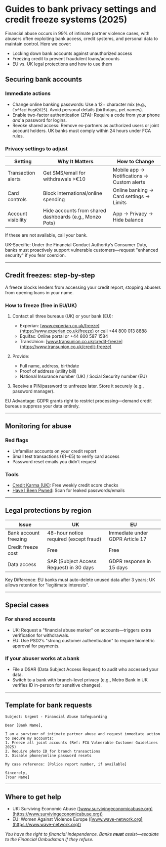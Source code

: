 # Guides to bank privacy settings and credit freeze systems (2025)

Financial abuse occurs in 99% of intimate partner violence cases, with abusers often exploiting bank access, credit 
systems, and personal data to maintain control. Here we cover:  

- Locking down bank accounts against unauthorized access  
- Freezing credit to prevent fraudulent loans/accounts  
- EU vs. UK legal protections and how to use them

## Securing bank accounts  

### Immediate actions  

- Change online banking passwords: Use a 12+ character mix (e.g., `Coffee!Mug#2025`). Avoid personal details (birthdays, pet names).  
- Enable two-factor authentication (2FA): Require a code from your phone *and* a password for logins.  
- Revoke shared access: Remove ex-partners as authorized users or joint account holders. UK banks must comply within 24 hours under FCA rules.  

### Privacy settings to adjust  

| Setting            | Why It Matters                                          | How to Change                              |  
|--------------------|---------------------------------------------------------|--------------------------------------------|  
| Transaction alerts | Get SMS/email for withdrawals >€10                      | Mobile app → Notifications → Custom alerts |  
| Card controls      | Block international/online spending                     | Online banking → Card settings → Limits    |  
| Account visibility | Hide accounts from shared dashboards (e.g., Monzo Pots) | App → Privacy → Hide balance               |  

If these are not available, call your bank.

UK-Specific: Under the Financial Conduct Authority’s Consumer Duty, banks must proactively support vulnerable 
customers—request "enhanced security" if you fear coercion.  

---

## Credit freezes: step-by-step  

A freeze blocks lenders from accessing your credit report, stopping abusers from opening loans in your name.  

### How to freeze (free in EU/UK)

1. Contact all three bureaus (UK) or your bank (EU):  
   - Experian: [www.experian.co.uk/freeze](https://www.experian.co.uk/freeze) or call +44 800 013 8888  
   - Equifax: Online portal or +44 800 587 1584  
   - TransUnion: [www.transunion.co.uk/credit-freeze](https://www.transunion.co.uk/credit-freeze)   

2. Provide:  
   - Full name, address, birthdate  
   - Proof of address (utility bill)  
   - National Insurance number (UK) / Social Security number (EU)  

3. Receive a PIN/password to unfreeze later. Store it securely (e.g., password manager).  

EU Advantage: GDPR grants right to restrict processing—demand credit bureaus suppress your data entirely.  

---

## Monitoring for abuse

### Red flags

- Unfamiliar accounts on your credit report  
- Small test transactions (€1–€5) to verify card access  
- Password reset emails you didn’t request  

### Tools 

- [Credit Karma (UK)](https://www.creditkarma.com/): Free weekly credit score checks   
- [Have I Been Pwned](https://haveibeenpwned.com/): Scan for leaked passwords/emails   

---

## Legal protections by region

| Issue                 | UK                                      | EU                              |  
|-----------------------|-----------------------------------------|---------------------------------|  
| Bank account freezing | 48-hour notice required (except fraud)  | Immediate under GDPR Article 17 |  
| Credit freeze cost    | Free                                    | Free                            |  
| Data access           | SAR (Subject Access Request) in 30 days | GDPR response in 15 days        |  

Key Difference: EU banks must auto-delete unused data after 3 years; UK allows retention for "legitimate interests".  

---

## Special cases

### For shared accounts

- UK: Request a "financial abuse marker" on accounts—triggers extra verification for withdrawals.  
- EU: Use PSD2’s "strong customer authentication" to require biometric approval for payments.  

### If your abuser works at a bank 

- File a DSAR (Data Subject Access Request) to audit who accessed your data.  
- Switch to a bank with branch-level privacy (e.g., Metro Bank in UK verifies ID in-person for sensitive changes).  

---

## Template for bank requests

```text
Subject: Urgent - Financial Abuse Safeguarding  

Dear [Bank Name],  

I am a survivor of intimate partner abuse and request immediate action to secure my accounts:  
1. Freeze all joint accounts (Ref: FCA Vulnerable Customer Guidelines 2025)  
2. Require photo ID for branch transactions  
3. Disable phone/online password resets  

My case reference: [Police report number, if available]  

Sincerely,  
[Your Name]  
```  

---

## Where to get help

- UK: Surviving Economic Abuse ([www.survivingeconomicabuse.org](https://www.survivingeconomicabuse.org))  
- EU: Women Against Violence Europe ([www.wave-network.org](https://www.wave-network.org))  

*You have the right to financial independence. Banks **must** assist—escalate to the Financial Ombudsman if they refuse.*

